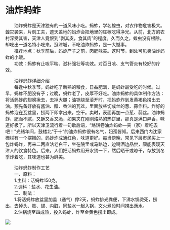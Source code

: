 # 油炸蚂蚱  

&emsp;&emsp;油炸蚂蚱是天津独有的一道风味小吃。蚂蚱，学名蝗虫，对农作物危害极大。蝗灾袭来，片刻工夫，遮天盖地的蚂炸会把地里的庄稼吃得净光。从前，北方的农村深受其害，天津人竟恨到“剥其皮，食其肉”的程度。久而久之，蝗虫没有根除，却吃出一道名特小吃来。逛津城，不吃油炸蚂蚱，是一大憾事。  
&emsp;&emsp;推荐地点：秋季前后，蚂蚱产子之前，肉肥味美。这时节，到处可见卖油炸蚂蚱的小贩。  
&emsp;&emsp;功效：蚂蚱有止咳平喘、滋补强壮等功效。对百日咳、支气管炎有较好的疗效。  

&emsp;&emsp;油炸蚂蚱详细介绍  
&emsp;&emsp;每逢中秋季节，蚂蚱吃了新熟的粮食，日益肥满，是蚂蚱最受吃的时候。过早，蚂蚱不肥没有子；过晚，蚂蚱老了，皮厚不好吃。油炸蚂蚱的具体制作方法：将活蚂蚱的翅膀揪去，去掉大腿；油锅烧至滚开时，把蚂蚱炸到发黄褐色捞出去油。预先备好放有酱油、醋、香油的瓦盆，里面放些切成丝的葱、蒜作料。炸好的蚂蚱泡在瓦盆里，捞两下即拿出来，空干。卖时，表面再加一点葱、蒜丝。油炸蚂蚱，肥而不腻，又酥又香又脆，如果夹在刚刚烙熟的热饼里，那真是满口异香，味道好极了。所以天津卫流行着一句歇后语，“烙饼卷油炸蚂蚱—夹（家）着吃去吧！”光绪年间，鼓楼北“于十”的油炸蚂蚱很有名气，妇孺皆知。后来西门内沈家栅栏有一个摆摊的，蚂蚱炸成通红色，味道更好。每当傍晚，常见下层市民买上一包炸蚂炸，再来二两直沽老白干，坐在院里或马路边，边喝酒边品尝，颇能表现天津人的饮食特色。后来，人们把活蚂蚱用开水烫一下，然后晒干或晾干，存放到冬季炸着吃，其味道也甚为鲜美。  

&emsp;&emsp;油炸蚂蚱制作工艺  
&emsp;&emsp;一、原料：  
&emsp;&emsp;1.主料：活蚂蚱150克。  
&emsp;&emsp;2.调料：盐水、花生油。  
&emsp;&emsp;二、制法：  
&emsp;&emsp;1.将活蚂蚱放盆里加盖（通气）停2天，蚂蚱排光粪便，下沸水锅烫死，捞出，去掉头、肢、翅、内脏，同盐水一起入锅，文火煮段时间捞出沥水。  
&emsp;&emsp;2.油锅烧至四成热，投入蚂蚱，炸至金黄色捞出即成。  

![](https://s1.imagehub.cc/images/2025/06/13/52081e6ce1253df680e585193550a433.png)  
<!-- Last processed: 2025-07-22 03:44:26 -->
